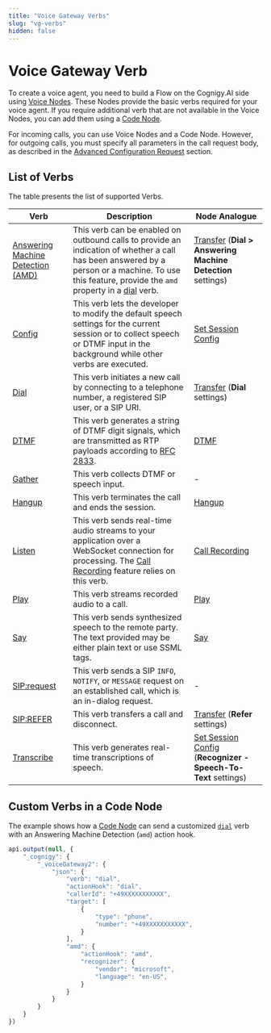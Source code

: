 ```yaml
---
title: "Voice Gateway Verbs"
slug: "vg-verbs"
hidden: false
---
```


# Voice Gateway Verb

To create a voice agent,
you need to build a Flow on the Cognigy.AI side using [Voice Nodes](../../../ai/flow-nodes/vg/voice-gateway.md).
These Nodes provide the basic verbs required for your voice agent. If you require additional verb that are not available in the Voice Nodes,
you can add them using a [Code Node](#custom-verbs-in-a-code-node). 

For incoming calls, you can use Voice Nodes and a Code Node. However, for outgoing calls, you must specify all parameters in the call request body, as described in the [Advanced Configuration Request](../../creating-outbound-calls.md#advanced-configuration-request) section.

## List of Verbs

The table presents the list of supported Verbs.

| Verb                                     | Description                                                                                                                                                                                                        | Node Analogue                                                                                                     |
|---------------------------------------------|--------------------------------------------------------------------------------------------------------------------------------------------------------------------------------------------------------------------|-------------------------------------------------------------------------------------------------------------------|
| [Answering Machine Detection (AMD)](amd.md) | This verb can be enabled on outbound calls to provide an indication of whether a call has been answered by a person or a machine. To use this feature, provide the `amd` property in a [dial](dial.md) verb. | [Transfer](../../../ai/flow-nodes/vg/transfer.md) (**Dial > Answering Machine Detection** settings)               |
| [Config](config.md)                         | This verb lets the developer to modify the default speech settings for the current session or to collect speech or DTMF input in the background while other verbs are executed.                              | [Set Session Config](../../../ai/flow-nodes/vg/set-session-config.md)                                             |
| [Dial](dial.md)                             | This verb initiates a new call by connecting to a telephone number, a registered SIP user, or a SIP URI.                                                                                                        | [Transfer](../../../ai/flow-nodes/vg/transfer.md) (**Dial** settings)                                             |                                                                      |
| [DTMF](dtmf.md)                             | This verb generates a string of DTMF digit signals, which are transmitted as RTP payloads according to [RFC 2833](https://datatracker.ietf.org/doc/html/rfc2833).                                               | [DTMF](../../../ai/flow-nodes/vg/dtmf.md)                                                                         |
| [Gather](gather.md)                         | This verb collects DTMF or speech input.                                                                                                                                                                        | -                                                                                                                 |
| [Hangup](hangup.md)                         | This verb terminates the call and ends the session.                                                                                                                                                             | [Hangup](../../../ai/flow-nodes/vg/hangup.md)                                                                     |
| [Listen](listen.md)                         | This verb sends real-time audio streams to your application over a WebSocket connection for processing. The [Call Recording](../../webapp/recent-calls.md#call-recordings) feature relies on this verb.      | [Call Recording](../../../ai/flow-nodes/vg/call-recording.md)                                                     |
| [Play](play.md)                             | This verb streams recorded audio to a call.                                                                                                                                                                     | [Play](../../../ai/flow-nodes/vg/play.md)                                                                         |
| [Say](say.md)                               | This verb sends synthesized speech to the remote party. The text provided may be either plain text or use SSML tags.                                                                                            | [Say](../../../ai/flow-nodes/message/say.md#voice-gateway)                                                        |
| [SIP:request](sip-request.md)               | This verb sends a SIP `INFO`, `NOTIFY`, or `MESSAGE` request on an established call, which is an in-dialog request.                                                                                             | -                                                                                                                 |
| [SIP:REFER](refer.md)                       | This verb transfers a call and disconnect.                                                                                                                                                                      | [Transfer](../../../ai/flow-nodes/vg/transfer.md) (**Refer** settings)                                            |
| [Transcribe](transcribe.md)                 | This verb generates real-time transcriptions of speech.                                                                                                                                                         | [Set Session Config](../../../ai/flow-nodes/vg/set-session-config.md)  (**Recognizer - Speech-To-Text** settings) |

## Custom Verbs in a Code Node

The example shows how a [Code Node](../../../ai/flow-nodes/code/code.md) can send a customized [`dial`](dial.md) verb with an Answering Machine Detection
(`amd`) action hook.

```javascript
api.output(null, {
    "_cognigy": {
        "_voiceGateway2": {
            "json": {
                "verb": "dial",
                "actionHook": "dial",
                "callerId": "+49XXXXXXXXXXX",
                "target": [
                    {
                        "type": "phone",
                        "number": "+49XXXXXXXXXXX",
                    }
                ],
                "amd": {
                    "actionHook": "amd",
                    "recognizer": {
                        "vendor": "microsoft",
                        "language": "en-US",
                    }
                }
            }
        }
    }
})
```